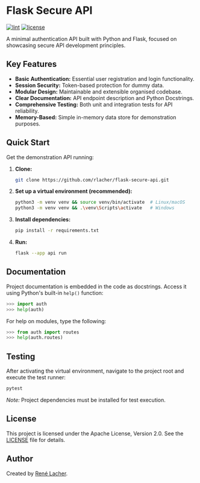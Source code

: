 # Flask Secure API

<!-- Badges -->
[![lint](https://img.shields.io/github/actions/workflow/status/rlacher/flask-secure-api/lint.yml?label=lint&style=flat)](https://github.com/rlacher/flask-secure-api/actions/workflows/lint.yml)
[![license](https://img.shields.io/badge/license-Apache%202.0-lightgrey.svg)](https://opensource.org/license/apache-2-0)

A minimal authentication API built with Python and Flask, focused on showcasing secure API development principles.

## Key Features

- **Basic Authentication:** Essential user registration and login functionality.
- **Session Security:** Token-based protection for dummy data.
- **Modular Design:** Maintainable and extensible organised codebase.
- **Clear Documentation:** API endpoint description and Python Docstrings.
- **Comprehensive Testing:** Both unit and integration tests for API reliability.
- **Memory-Based:** Simple in-memory data store for demonstration purposes.

## Quick Start

Get the demonstration API running:

1.  **Clone:**
	```bash
	git clone https://github.com/rlacher/flask-secure-api.git
	```
2.  **Set up a virtual environment (recommended):**
    ```bash
    python3 -m venv venv && source venv/bin/activate  # Linux/macOS
    python3 -m venv venv && .\venv\Scripts\activate   # Windows
    ```
3.  **Install dependencies:**
	```bash
	pip install -r requirements.txt
	```
4.  **Run:**
	```bash
	flask --app api run
	```

## Documentation

Project documentation is embedded in the code as docstrings. Access it
using Python's built-in `help()` function:

```python
>>> import auth
>>> help(auth)
```

For help on modules, type the following:

```python
>>> from auth import routes
>>> help(auth.routes)
```

## Testing

After activating the virtual environment, navigate to the project root and execute the test runner:

```bash
pytest
```

*Note:* Project dependencies must be installed for test execution.

## License

This project is licensed under the Apache License, Version 2.0. See the [LICENSE](LICENSE) file for details.

## Author

Created by [René Lacher](https://github.com/rlacher).
